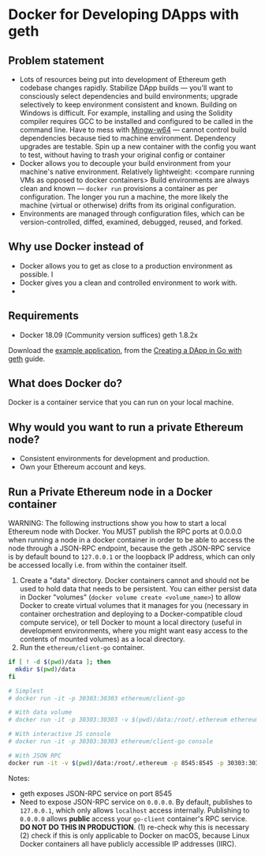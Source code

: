 # Docker for Developing DApps with geth

## Problem statement

- Lots of resources being put into development of Ethereum geth codebase changes
  rapidly. Stabilize DApp builds — you'll want to consciously select
  dependencies and build environments; upgrade selectively to keep environment
  consistent and known. Building on Windows is difficult. For example,
  installing and using the Solidity compiler requires GCC to be installed and
  configured to be called in the command line. Have to mess with [Mingw-w64](https://mingw-w64.org/doku.php)
  — cannot control build dependencies because tied to machine environment.
  Dependency upgrades are testable. Spin up a new container with the config you
  want to test, without having to trash your original config or container
- Docker allows you to decouple your build environment from your machine's
  native environment. Relatively lightweight: \<compare running VMs as opposed
  to docker containers\> Build environments are always clean and known — `docker
  run` provisions a container as per configuration. The longer you run a
  machine, the more likely the machine (virtual or otherwise) drifts from its
  original configuration.
- Environments are managed through configuration files,
which can be version-controlled, diffed, examined, debugged, reused, and forked.

## Why use Docker instead of <insert tool here>

- Docker allows you to get as close to a production environment as possible. I
- Docker gives you a clean and controlled environment to work with.
- 


## Requirements

- Docker 18.09 (Community version suffices) geth 1.8.2x

Download the 
[example application](https://github.com/kauri-io/Content/tree/master/go-ethereum-guides/write-basic-quiz-dapp-in-go/quiz-dapp),
from the [Creating a DApp in Go with
geth](https://kauri.io/article/60a36c1b17d645939f63415218dc24f9/v2/creating-a-dapp-in-go-with-geth)
guide.

## What does Docker do?

Docker is a container service that you can run on your local machine.

## Why would you want to run a private Ethereum node?

* Consistent environments for development and production.
* Own your Ethereum account and keys.

## Run a Private Ethereum node in a Docker container

WARNING: The following instructions show you how to start a local Ethereum node with Docker. You MUST publish the RPC ports at 0.0.0.0 when running a node in a docker container in order to be able to access the node through a JSON-RPC endpoint, because the geth JSON-RPC service is by default bound to `127.0.0.1` or the loopback IP address, which can only be accessed locally i.e. from within the container itself.

1. Create a "data" directory. Docker containers cannot and should not be used to hold data that needs to be persistent. You can either persist data in Docker "volumes" (`docker volume create <volume_name>`) to allow Docker to create virtual volumes that it manages for you (necessary in container orchestration and deploying to a Docker-compatible cloud compute service), or tell Docker to mount a local directory (useful in development environments, where you might want easy access to the contents of mounted volumes) as a local directory.
2. Run the `ethereum/client-go` container.

```bash
if [ ! -d $(pwd)/data ]; then
  mkdir $(pwd)/data
fi

# Simplest
# docker run -it -p 30303:30303 ethereum/client-go

# With data volume
# docker run -it -p 30303:30303 -v $(pwd)/data:/root/.ethereum ethereum/client-go:alltools-v1.8.19

# With interactive JS console
# docker run -it -p 30303:30303 ethereum/client-go console

# With JSON RPC
docker run -it -v $(pwd)/data:/root/.ethereum -p 8545:8545 -p 30303:30303 ethereum/client-go --rpc --rpcaddr "0.0.0.0"
```

Notes:

- geth exposes JSON-RPC service on port 8545
- Need to expose JSON-RPC service on `0.0.0.0`. By default, publishes to `127.0.0.1`, which only allows `localhost` access internally. Publishing to `0.0.0.0` allows **public** access your `go-client` container's RPC service. **DO NOT DO THIS IN PRODUCTION**. (1) re-check why this is necessary (2) check if this is only applicable to Docker on macOS, because Linux Docker containers all have publicly accessible IP addresses (IIRC).


